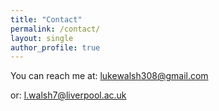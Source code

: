 ```yaml
---
title: "Contact"
permalink: /contact/
layout: single
author_profile: true
---
```


You can reach me at: [lukewalsh308@gmail.com](lukewalsh308@gmail.com)

or: [l.walsh7@liverpool.ac.uk](mailto:l.walsh7@liverpool.ac.uk)
